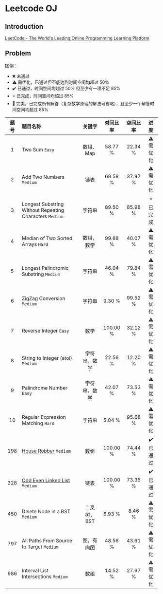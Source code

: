 # Leetcode OJ


## Introduction

[LeetCode - The World's Leading Online Programming Learning Platform](https://leetcode.com/)


## Problem

图例：

- :x: 未通过
- :warning: 需优化，已通过但不能达到时间空间均超过 50%
- :heavy_check_mark: 已通过，时间空间均超过 50% 但至少有一项不足 85%
- :star: 已完成，时间空间均超过 85%
- :star2: 完美，已完成所有解答（复杂数学原理的解法可省略），且至少一个解答时间空间均超过 85%


| 题号 | 题目名称                                                |    关键字    | 时间比率 | 空间比率 |       进度       |
| :--: | :------------------------------------------------------ | :----------: | :------: | :------: | :--------------: |
|  1   | Two Sum `Easy`                                          |  数组、Map   | 58.77 %  | 22.34 %  | :warning: 需优化 |
|  2   | Add Two Numbers `Medium`                                |     链表     | 69.58 %  | 37.97 %  | :warning: 需优化 |
|  3   | Longest Substring Without Repeating Characters `Medium` |    字符串    | 89.50 %  | 85.98 %  | :star: 已完成    |
|  4   | Median of Two Sorted Arrays `Hard`                      |  数组，数学  | 99.88 %  | 40.07 %  | :warning: 需优化 |
|  5   | Longest Palindromic Substring `Medium`                  |    字符串    | 46.04 %  | 79.84 %  | :warning: 需优化 |
|  6   | ZigZag Conversion `Medium`                              |    字符串    |  9.30 %  | 99.52 %  | :warning: 需优化 |
|  7   | Reverse Integer `Easy`                                  |     数学     | 100.00 % | 32.12 %  | :warning: 需优化 |
|  8   | String to Integer (atoi) `Medium`                       | 字符串，数学 | 22.56 %  | 12.20 %  | :warning: 需优化 |
|  9   | Palindrome Number `Easy`                                | 字符串，数学 | 42.07 %  | 73.53 %  | :warning: 需优化 |
|  10  | Regular Expression Matching `Hard`                      |    字符串    |  5.04 %  | 95.68 %  | :warning: 需优化 |
|  198 | [House Robber](./p0198/house_robber) `Medium`           |     数组    | 100.00 % |  74.44 % | :heavy_check_mark: 已通过    |
|  328 | [Odd Even Linked List](./p0328/odd_even_linked_list) `Medium` |     链表    | 100.00 % |  73.35 % | :heavy_check_mark: 已通过    |
|  450 | Delete Node in a BST `Medium`                           | 二叉树，BST  |  6.93 %  |  8.46 %  | :warning: 需优化 |
|  797 | All Paths From Source to Target `Medium`                |  图，有向图  |  48.56 % |  43.61 % | :warning: 需优化 |
|  986 | Interval List Intersections `Medium`                    |     数组    |  14.52 % |  27.67 % | :warning: 需优化 |

